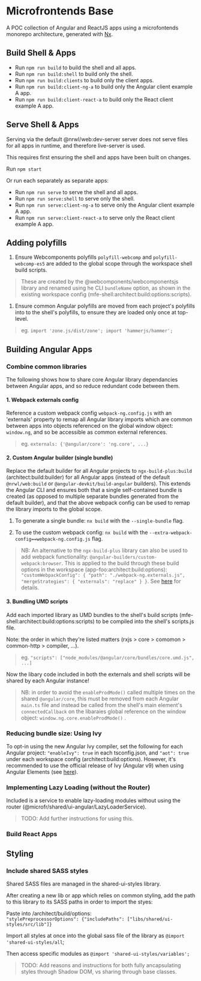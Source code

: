 # Microfrontends Base

A POC collection of Angular and ReactJS apps using a microfontends monorepo architecture, generated with [Nx](https://nx.dev).

## Build Shell & Apps

- Run `npm run build` to build the shell and all apps.
- Run `npm run build:shell` to build only the shell.
- Run `npm run build:clients` to build only the client apps.
- Run `npm run build:client-ng-a` to build only the Angular client example A app.
- Run `npm run build:client-react-a` to build only the React client example A app.

## Serve Shell & Apps

Serving via the default @nrwl/web:dev-server server does not serve files for all apps in runtime, and therefore live-server is used.

This requires first ensuring the shell and apps have been built on changes.

Run `npm start`

Or run each separately as separate apps:

- Run `npm run serve` to serve the shell and all apps.
- Run `npm run serve:shell` to serve only the shell.
- Run `npm run serve:client-ng-a` to serve only the Angular client example A app.
- Run `npm run serve:client-react-a` to serve only the React client example A app.

## Adding polyfills

1. Ensure Webcomponents polyfills `polyfill-webcomp` and `polyfill-webcomp-es5` are added to the global scope through the workspace shell build scripts.

> These are created by the @webcomponents/webcomponentsjs library and renamed using he CLI `bundleName` option, as shown in the existing workspace config (mfe-shell:architect:build:options:scripts).

1. Ensure common Angular polyfills are moved from each project's polyfills into to the shell's polyfills, to ensure they are loaded only once at top-level.

> eg. `import 'zone.js/dist/zone'; import 'hammerjs/hammer';`

## Building Angular Apps

### Combine common libraries

The following shows how to share core Angular library dependancies between Angular apps, and so reduce redundant code between them.

#### 1. Webpack externals config

Reference a custom webpack config `webpack-ng.config.js` with an 'externals' property to remap all Angular library imports which are common between apps into objects referenced on the global window object: `window.ng`, and so be accessible as common external references.

> eg. `externals: {'@angular/core': 'ng.core', ...}`

#### 2. Custom Angular builder (single bundle)

Replace the default builder for all Angular projects to `ngx-build-plus:build` (architect:build:builder) for all Angular apps (instead of the default `@nrwl/web:build` or `@angular-devkit/build-angular` builders). This extends the Angular CLI and ensures both that a single self-contained bundle is created (as opposed to multiple separate bundles generated from the default builder), and that the above webpack config can be used to remap the library imports to the global scope.

1. To generate a single bundle: `nx build` with the `--single-bundle` flag.

1. To use the custom webpack config: `nx build` with the `--extra-webpack-config==webpack-ng.config.js` flag.

> NB: An alternative to the `ngx-build-plus` library can also be used to add webpack functionality: `@angular-builders/custom-webpack:browser`. This is applied to the build through these build options in the workspace (app-foo:architect:build:options): `"customWebpackConfig": { "path": "./webpack-ng.externals.js", "mergeStrategies": { "externals": "replace" } }`. See [here](https://www.npmjs.com/package/@angular-builders/custom-webpack#custom-webpack-browser) for details.

#### 3. Bundling UMD scripts

Add each imported library as UMD bundles to the shell's build scripts (mfe-shell:architect:build:options:scripts) to be compiled into the shell's scripts.js file.

Note: the order in which they're listed matters (rxjs > core > comomon > common-http > compiler, ...).

> eg. `"scripts": ["node_modules/@angular/core/bundles/core.umd.js", ...]`

Now the libary code included in both the externals and shell scripts will be shared by each Angular instance!

> NB: in order to avoid the `enableProdMode()` called multiple times on the shared `@angular/core`, this must be removed from each Angular `main.ts` file and instead be called from the shell's main element's `connectedCallback` on the libaraies global reference on the window object: `window.ng.core.enableProdMode()` .

### Reducing bundle size: Using Ivy

To opt-in using the new Angular Ivy compiler, set the following for each Angular project: `"enableIvy": true` in each tsconfig.json, and `"aot": true` under each workspace config (architect:build:options). However, it's recommended to use the official release of Ivy (Angular v9) when using Angular Elements (see [here](https://github.com/angular/angular/issues/30262)).

### Implementing Lazy Loading (without the Router)

Included is a service to enable lazy-loading modules without using the router (@microfr/shared/ui-angular/LazyLoaderService).

> TODO: Add further instructions for using this.

### Build React Apps

## Styling

### Include shared SASS styles

Shared SASS files are managed in the shared-ui-styles library.

After creating a new lib or app which relies on common styling, add the path to this library to its SASS paths in order to import the styes:

Paste into /architect/build/options:\
`"stylePreprocessorOptions": {"includePaths": ["libs/shared/ui-styles/src/lib"]}`

Import all styles at once into the global sass file of the library as `@import 'shared-ui-styles/all`;

Then access specific modules as `@import 'shared-ui-styles/variables';`

> TODO: Add reasons and instructions for both fully ancapsulating styles through Shadow DOM, vs sharing through base classes.
